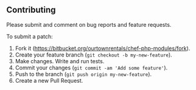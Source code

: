 ## Contributing

Please submit and comment on bug reports and feature requests.

To submit a patch:

1. Fork it (https://bitbucket.org/ourtownrentals/chef-php-modules/fork).
2. Create your feature branch (`git checkout -b my-new-feature`).
3. Make changes. Write and run tests.
4. Commit your changes (`git commit -am 'Add some feature'`).
5. Push to the branch (`git push origin my-new-feature`).
6. Create a new Pull Request.
